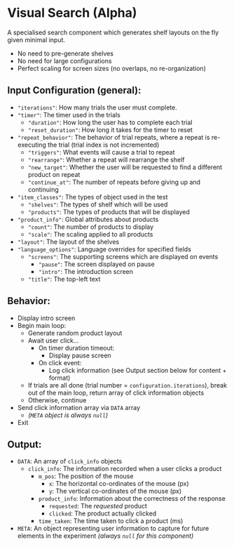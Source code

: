# Visual Search (Alpha)

A specialised search component which generates shelf layouts on the fly given minimal input.
- No need to pre-generate shelves
- No need for large configurations
- Perfect scaling for screen sizes (no overlaps, no re-organization)

## Input Configuration (general):

- `"iterations"`: How many trials the user must complete.
- `"timer"`: The timer used in the trials
  - `"duration"`: How long the user has to complete each trial
  - `"reset_duration"`: How long it takes for the timer to reset
- `"repeat_behavior"`: The behavior of trial repeats, where a repeat is re-executing the trial (trial index is not incremented)
  - `"triggers"`: What events will cause a trial to repeat
  - `"rearrange"`: Whether a repeat will rearrange the shelf
  - `"new_target"`: Whether the user will be requested to find a different product on repeat
  - `"continue_at"`: The number of repeats before giving up and continuing
- `"item_classes"`: The types of object used in the test
  - `"shelves"`: The types of shelf which will be used
  - `"products"`: The types of products that will be displayed
- `"product_info"`: Global attributes about products
  - `"count"`: The number of products to display
  - `"scale"`: The scaling applied to all products
- `"layout"`: The layout of the shelves
- `"language_options"`: Language overrides for specified fields
  - `"screens"`: The supporting screens which are displayed on events
    - `"pause"`: The screen displayed on pause
    - `"intro"`: The introduction screen
  - `"title"`: The top-left text

## Behavior:

- Display intro screen
- Begin main loop:
  - Generate random product layout
  - Await user click...
    - On timer duration timeout:
      - Display pause screen
    - On click event:
      - Log click information (see Output section below for content + format)
  - If trials are all done (trial number = `configuration.iterations`), break out of the main loop, return array of click information objects
  - Otherwise, continue
- Send click information array via `DATA` array
  - *(`META` object is always `null`)*
- Exit

## Output:

- `DATA`: An array of `click_info` objects
  - `click_info`: The information recorded when a user clicks a product
    - `m_pos`: The position of the mouse
      - `x`: The horizontal co-ordinates of the mouse (px)
      - `y`: The vertical co-ordinates of the mouse (px)
    - `product_info`: Information about the correctness of the response
      - `requested`: The *requested* product
      - `clicked`: The product actually clicked
    - `time_taken`: The time taken to click a product (ms)
- `META`: An object representing user information to capture for future elements in the experiment *(always `null` for this component)*